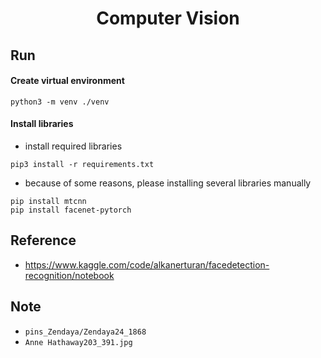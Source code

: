 <h1 align="center">
  Computer Vision
</h1>

## Run

#### Create virtual environment

```shell
python3 -m venv ./venv
```

#### Install libraries

- install required libraries

```shell
pip3 install -r requirements.txt
```

- because of some reasons, please installing several libraries manually

```shell
pip install mtcnn
pip install facenet-pytorch
```

## Reference

- https://www.kaggle.com/code/alkanerturan/facedetection-recognition/notebook

## Note

- `pins_Zendaya/Zendaya24_1868`
- `Anne Hathaway203_391.jpg`
